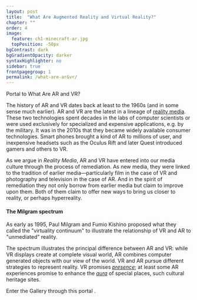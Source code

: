 ```yaml
---
layout: post
title:  "What Are Augmented Reality and Virtual Reality?"
chapter: ""
order: 4
image:
  feature: ch1-minecraft-ar.jpg
  topPosition: -50px
bgContrast: dark
bgGradientOpacity: darker
syntaxHighlighter: no
sidebar: true
frontpagegroup: 1
permalink: /what-are-ar&vr/
---
```

<a class="xrlink" room="0" waypoint="arvr">Portal to What Are AR and VR?</a>

The history of AR and VR dates back at least to the 1960s (and in some sense much earlier). AR and VR are the latest in a lineage of <a href="chapter02.html"> reality media</a>. These two technologies spent decades in the labs of computer scientists or were used exclusively for specialized and expensive applications, e.g. by the military. It was in the 2010s that they became widely available consumer technologies. Smart phones brought a kind of AR to millions of user, and inexpensive headsets such as the Oculus Rift and later Quest introduced gamers and others to VR. 

As we argue in <i>Reality Media</i>, AR and VR have entered into our media culture through the process of remediation. As new media, they were linked to the tradition of earlier media&mdash;particularly film in the case of VR and photography and television in the case of AR. And in the spirit of remediation they not only borrow from earlier media but claim to improve upon them. Both of them claim to offer new ways to bring us closer to reality, or perhaps hyperreality. 

#### The Milgram spectrum

As early as 1995, Paul Milgram and Fumio Kishino proposed what they called the "virtuality continuum" to illustrate the relationship of VR and AR to "unmediated" reality.

<div class="img img--fullContainer img--6xLeading" style="background-image: url({{ site.baseurl_book_img }}milgram.jpg);"></div>

The spectrum illustrates the principal difference between AR and VR: while VR displays create at complete visual world, AR combines computer generated objects with our view of the world. VR and AR pursue different strategies to represent reality. VR promises <a href="chapter05.html"> *presence*</a>; at least some AR experiences promise to enhance the  <a href="chapter05.html">*aura*</a> of special places, such cultural heritage sites. 

Enter the Gallery through this portal <a class="xrlink" room="0" waypoint="arvr"></a>.
